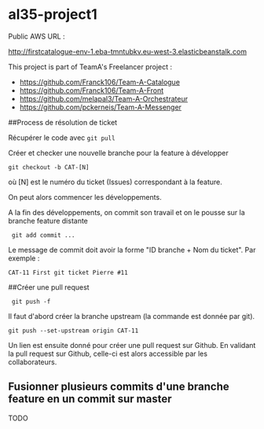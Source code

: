 # al35-project1

Public AWS URL : 

http://firstcatalogue-env-1.eba-tmntubkv.eu-west-3.elasticbeanstalk.com

This project is part of TeamA's Freelancer project :
- https://github.com/Franck106/Team-A-Catalogue
- https://github.com/Franck106/Team-A-Front
- https://github.com/melapal3/Team-A-Orchestrateur
- https://github.com/pckerneis/Team-A-Messenger

##Process de résolution de ticket

Récupérer le code avec
 ```git pull```
 
Créer et checker une nouvelle branche pour la feature à développer
 
```git checkout -b CAT-[N]```
 
où [N] est le numéro du ticket (Issues) correspondant à la feature.
 
On peut alors commencer les développements.
 
A la fin des développements, on commit son travail et on le pousse sur la branche
feature distante
 
```
 git add commit ... 
```

Le message de commit doit avoir la forme "ID branche + Nom du ticket". Par exemple :
```
CAT-11 First git ticket Pierre #11
```

##Créer une pull request
```
 git push -f
```

Il faut d'abord créer la branche upstream (la commande est donnée par git).
```
git push --set-upstream origin CAT-11
```

Un lien est ensuite donné pour créer une pull request sur Github.
En validant la pull request sur Github, celle-ci est alors accessible par les collaborateurs.


## Fusionner plusieurs commits d'une branche feature en un commit sur master

TODO